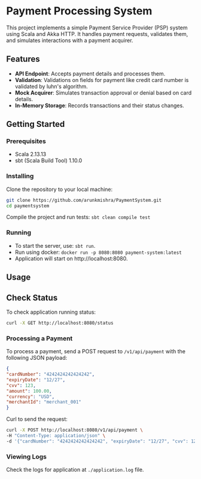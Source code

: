 # Payment Processing System
This project implements a simple Payment Service Provider (PSP) system using Scala and Akka HTTP. It handles payment requests, validates them, and simulates interactions with a payment acquirer.
## Features
- **API Endpoint**: Accepts payment details and processes them.
- **Validation**: Validations on fields for payment like credit card number is validated by luhn's algorithm.
- **Mock Acquirer**: Simulates transaction approval or denial based on card details.
- **In-Memory Storage**: Records transactions and their status changes.

## Getting Started
### Prerequisites
- Scala 2.13.13
- sbt (Scala Build Tool) 1.10.0
### Installing
Clone the repository to your local machine:
```bash
git clone https://github.com/arunkmishra/PaymentSystem.git
cd paymentsystem
```
Compile the project and run tests:
`sbt clean compile test`

### Running
- To start the server, use: `sbt run`.
- Run using docker: `docker run -p 8080:8080 payment-system:latest`
- Application will start on http://localhost:8080.

## Usage
## Check Status
To check application running status:
```bash
curl -X GET http://localhost:8080/status
```
### Processing a Payment
To process a payment, send a POST request to `/v1/api/payment` with the following JSON payload:
```json
{
"cardNumber": "4242424242424242",
"expiryDate": "12/27",
"cvv": 123,
"amount": 100.00,
"currency": "USD",
"merchantId": "merchant_001"
}
```
Curl  to send the request:
```bash
curl -X POST http://localhost:8080/v1/api/payment \
-H "Content-Type: application/json" \
-d '{"cardNumber": "4242424242424242", "expiryDate": "12/27", "cvv": 123, "amount": 100.00, "currency": "USD", "merchantId": "merchant_001"}'
```
### Viewing Logs
Check the logs for application at `./application.log` file.

